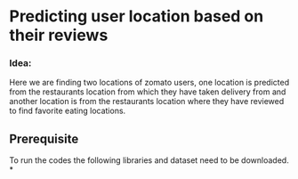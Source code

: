 # Predicting user location based on their reviews
### Idea:
Here we are finding two locations of zomato users, one location is predicted from the restaurants location from which they have taken delivery from and another location is from the restaurants location where they have reviewed to find favorite eating locations.

## Prerequisite
To run the codes the following libraries and dataset need to be downloaded.
* 
